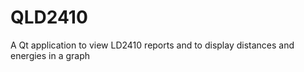 # QLD2410
A Qt application to view LD2410 reports and to display distances and energies in a graph 
